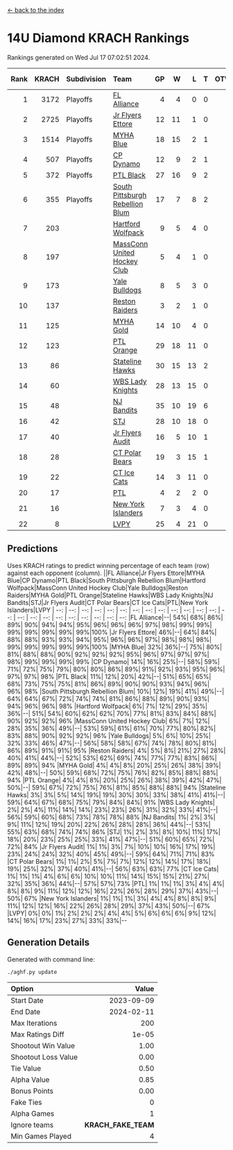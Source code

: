 [<- back to the index](readme.md)
# 14U Diamond KRACH Rankings
Rankings generated on Wed Jul 17 07:02:51 2024.

Rank|KRACH|Subdivision|Team|GP|W|L|T|OTW|OTL|SoS|Exp Wins|Win Diff
---:|---:|:---|:---|---:|---:|---:|---:|---:|---:|---:|---:|---:
1|3172|Playoffs|[FL Alliance](https://gamesheetstats.com/seasons/3663/teams/156905/schedule)|4|4|0|0|0|0|104|4.8|-0.0
2|2725|Playoffs|[Jr Flyers Ettore](https://gamesheetstats.com/seasons/3663/teams/140817/schedule)|12|11|1|0|0|1|303|11.9|0.0
3|1514|Playoffs|[MYHA Blue](https://gamesheetstats.com/seasons/3663/teams/140816/schedule)|18|15|2|1|2|0|338|16.4|0.0
4|507|Playoffs|[CP Dynamo](https://gamesheetstats.com/seasons/3663/teams/140823/schedule)|12|9|2|1|0|0|220|10.4|0.0
5|372|Playoffs|[PTL Black](https://gamesheetstats.com/seasons/3663/teams/140815/schedule)|27|16|9|2|1|0|657|17.8|-0.0
6|355|Playoffs|[South Pittsburgh Rebellion Blum](https://gamesheetstats.com/seasons/3663/teams/140812/schedule)|17|7|8|2|0|0|905|8.9|0.0
7|203||[Hartford Wolfpack](https://gamesheetstats.com/seasons/3663/teams/140814/schedule)|9|5|4|0|0|1|303|5.9|0.0
8|197||[MassConn United Hockey Club](https://gamesheetstats.com/seasons/3663/teams/140810/schedule)|5|4|1|0|0|0|59|4.9|0.0
9|173||[Yale Bulldogs](https://gamesheetstats.com/seasons/3663/teams/156906/schedule)|8|5|3|0|1|0|133|5.9|0.0
10|137||[Reston Raiders](https://gamesheetstats.com/seasons/3663/teams/140829/schedule)|3|2|1|0|0|0|108|2.9|0.0
11|125||[MYHA Gold](https://gamesheetstats.com/seasons/3663/teams/140824/schedule)|14|10|4|0|0|1|59|10.9|0.0
12|123||[PTL Orange](https://gamesheetstats.com/seasons/3663/teams/140821/schedule)|29|18|11|0|1|1|148|18.9|0.0
13|86||[Stateline Hawks](https://gamesheetstats.com/seasons/3663/teams/140813/schedule)|30|15|13|2|1|1|237|16.9|0.0
14|60||[WBS Lady Knights](https://gamesheetstats.com/seasons/3663/teams/140825/schedule)|28|13|15|0|0|0|278|13.9|0.0
15|48||[NJ Bandits](https://gamesheetstats.com/seasons/3663/teams/140811/schedule)|35|10|19|6|1|0|361|13.9|0.0
16|42||[STJ](https://gamesheetstats.com/seasons/3663/teams/140822/schedule)|28|10|18|0|1|1|214|10.9|0.0
17|40||[Jr Flyers Audit](https://gamesheetstats.com/seasons/3663/teams/140819/schedule)|16|5|10|1|0|0|126|6.4|0.0
18|28||[CT Polar Bears](https://gamesheetstats.com/seasons/3663/teams/140818/schedule)|19|3|15|1|0|0|682|4.4|0.0
19|22||[CT Ice Cats](https://gamesheetstats.com/seasons/3663/teams/140826/schedule)|14|3|11|0|0|2|197|3.9|0.0
20|17||[PTL](https://gamesheetstats.com/seasons/3663/teams/140827/schedule)|4|2|2|0|0|0|19|2.9|0.0
21|16||[New York Islanders](https://gamesheetstats.com/seasons/3663/teams/140832/schedule)|7|3|4|0|0|0|36|3.9|0.0
22|8||[LVPY](https://gamesheetstats.com/seasons/3663/teams/140820/schedule)|25|4|21|0|0|0|57|4.9|0.0

## Predictions
Uses KRACH ratings to predict winning percentage of each team (row) against each opponent (column).
||FL Alliance|Jr Flyers Ettore|MYHA Blue|CP Dynamo|PTL Black|South Pittsburgh Rebellion Blum|Hartford Wolfpack|MassConn United Hockey Club|Yale Bulldogs|Reston Raiders|MYHA Gold|PTL Orange|Stateline Hawks|WBS Lady Knights|NJ Bandits|STJ|Jr Flyers Audit|CT Polar Bears|CT Ice Cats|PTL|New York Islanders|LVPY
| --: | --: | --: | --: | --: | --: | --: | --: | --: | --: | --: | --: | --: | --: | --: | --: | --: | --: | --: | --: | --: | --: | --: 
|FL Alliance|--| 54%| 68%| 86%| 89%| 90%| 94%| 94%| 95%| 96%| 96%| 96%| 97%| 98%| 99%| 99%| 99%| 99%| 99%| 99%| 99%|100%
|Jr Flyers Ettore| 46%|--| 64%| 84%| 88%| 88%| 93%| 93%| 94%| 95%| 96%| 96%| 97%| 98%| 98%| 98%| 99%| 99%| 99%| 99%| 99%|100%
|MYHA Blue| 32%| 36%|--| 75%| 80%| 81%| 88%| 88%| 90%| 92%| 92%| 92%| 95%| 96%| 97%| 97%| 97%| 98%| 99%| 99%| 99%| 99%
|CP Dynamo| 14%| 16%| 25%|--| 58%| 59%| 71%| 72%| 75%| 79%| 80%| 80%| 86%| 89%| 91%| 92%| 93%| 95%| 96%| 97%| 97%| 98%
|PTL Black| 11%| 12%| 20%| 42%|--| 51%| 65%| 65%| 68%| 73%| 75%| 75%| 81%| 86%| 89%| 90%| 90%| 93%| 94%| 96%| 96%| 98%
|South Pittsburgh Rebellion Blum| 10%| 12%| 19%| 41%| 49%|--| 64%| 64%| 67%| 72%| 74%| 74%| 81%| 86%| 88%| 89%| 90%| 93%| 94%| 96%| 96%| 98%
|Hartford Wolfpack|  6%|  7%| 12%| 29%| 35%| 36%|--| 51%| 54%| 60%| 62%| 62%| 70%| 77%| 81%| 83%| 84%| 88%| 90%| 92%| 92%| 96%
|MassConn United Hockey Club|  6%|  7%| 12%| 28%| 35%| 36%| 49%|--| 53%| 59%| 61%| 61%| 70%| 77%| 80%| 82%| 83%| 88%| 90%| 92%| 92%| 96%
|Yale Bulldogs|  5%|  6%| 10%| 25%| 32%| 33%| 46%| 47%|--| 56%| 58%| 58%| 67%| 74%| 78%| 80%| 81%| 86%| 89%| 91%| 91%| 95%
|Reston Raiders|  4%|  5%|  8%| 21%| 27%| 28%| 40%| 41%| 44%|--| 52%| 53%| 62%| 69%| 74%| 77%| 77%| 83%| 86%| 89%| 89%| 94%
|MYHA Gold|  4%|  4%|  8%| 20%| 25%| 26%| 38%| 39%| 42%| 48%|--| 50%| 59%| 68%| 72%| 75%| 76%| 82%| 85%| 88%| 88%| 94%
|PTL Orange|  4%|  4%|  8%| 20%| 25%| 26%| 38%| 39%| 42%| 47%| 50%|--| 59%| 67%| 72%| 75%| 76%| 81%| 85%| 88%| 88%| 94%
|Stateline Hawks|  3%|  3%|  5%| 14%| 19%| 19%| 30%| 30%| 33%| 38%| 41%| 41%|--| 59%| 64%| 67%| 68%| 75%| 79%| 84%| 84%| 91%
|WBS Lady Knights|  2%|  2%|  4%| 11%| 14%| 14%| 23%| 23%| 26%| 31%| 32%| 33%| 41%|--| 56%| 59%| 60%| 68%| 73%| 78%| 78%| 88%
|NJ Bandits|  1%|  2%|  3%|  9%| 11%| 12%| 19%| 20%| 22%| 26%| 28%| 28%| 36%| 44%|--| 53%| 55%| 63%| 68%| 74%| 74%| 86%
|STJ|  1%|  2%|  3%|  8%| 10%| 11%| 17%| 18%| 20%| 23%| 25%| 25%| 33%| 41%| 47%|--| 51%| 60%| 65%| 72%| 72%| 84%
|Jr Flyers Audit|  1%|  1%|  3%|  7%| 10%| 10%| 16%| 17%| 19%| 23%| 24%| 24%| 32%| 40%| 45%| 49%|--| 59%| 64%| 71%| 71%| 83%
|CT Polar Bears|  1%|  1%|  2%|  5%|  7%|  7%| 12%| 12%| 14%| 17%| 18%| 19%| 25%| 32%| 37%| 40%| 41%|--| 56%| 63%| 63%| 77%
|CT Ice Cats|  1%|  1%|  1%|  4%|  6%|  6%| 10%| 10%| 11%| 14%| 15%| 15%| 21%| 27%| 32%| 35%| 36%| 44%|--| 57%| 57%| 73%
|PTL|  1%|  1%|  1%|  3%|  4%|  4%|  8%|  8%|  9%| 11%| 12%| 12%| 16%| 22%| 26%| 28%| 29%| 37%| 43%|--| 50%| 67%
|New York Islanders|  1%|  1%|  1%|  3%|  4%|  4%|  8%|  8%|  9%| 11%| 12%| 12%| 16%| 22%| 26%| 28%| 29%| 37%| 43%| 50%|--| 67%
|LVPY|  0%|  0%|  1%|  2%|  2%|  2%|  4%|  4%|  5%|  6%|  6%|  6%|  9%| 12%| 14%| 16%| 17%| 23%| 27%| 33%| 33%|--

## Generation Details

Generated with command line:
```
./aghf.py update
```

| Option | Value |
| :----- | ----: |
| Start Date | 2023-09-09 |
| End Date | 2024-02-11 |
| Max Iterations | 200 |
| Max Ratings Diff | 1e-05 |
| Shootout Win Value | 1.00 |
| Shootout Loss Value | 0.00 |
| Tie Value | 0.50 |
| Alpha Value | 0.85 |
| Bonus Points | 0.00 |
| Fake Ties | 0 |
| Alpha Games | 1 |
| Ignore teams | __KRACH_FAKE_TEAM__ |
| Min Games Played | 4 |

